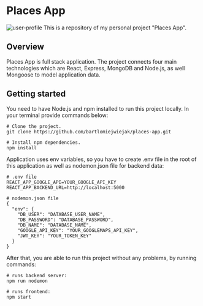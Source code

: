 # Places App
![user-profile](https://user-images.githubusercontent.com/63016300/91147148-26599f00-e6b8-11ea-8e9d-c49b5592fcf1.jpg)
This is a repository of my personal project "Places App". 

## Overview
Places App is full stack application. The project connects four main technologies which are React, Express, MongoDB and Node.js, as well Mongoose to model application data.

## Getting started
You need to have Node.js and npm installed to run this project locally. In your terminal provide commands below:

```
# Clone the project.
git clone https://github.com/bartlomiejwiejak/places-app.git

# Install npm dependencies.
npm install
```

Application uses env variables, so you have to create .env file in the root of this application as well as nodemon.json file for backend data:

```
# .env file
REACT_APP_GOOGLE_API=YOUR_GOOGLE_API_KEY
REACT_APP_BACKEND_URL=http://localhost:5000
```

```
# nodemon.json file
{
  "env": {
    "DB_USER": "DATABASE_USER_NAME",
    "DB_PASSWORD": "DATABASE_PASSWORD",
    "DB_NAME": "DATABASE_NAME",
    "GOOGLE_API_KEY": "YOUR_GOOGLEMAPS_API_KEY",
    "JWT_KEY": "YOUR_TOKEN_KEY"
  }
}
```

After that, you are able to run this project without any problems, by running commands:

```
# runs backend server:
npm run nodemon

# runs frontend:
npm start
